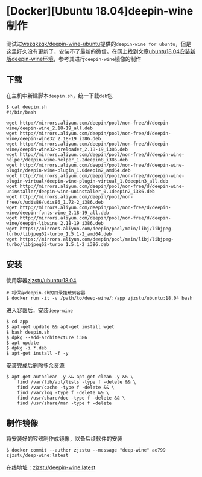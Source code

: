 
# [Docker][Ubuntu 18.04]deepin-wine制作

测试过[wszqkzqk/deepin-wine-ubuntu](https://github.com/wszqkzqk/deepin-wine-ubuntu)提供的`deepin-wine for ubuntu`，但是这里好久没有更新了，安装不了最新的微信。在网上找到文章[ubuntu18.04安装新版deepin-wine环境](https://forum.ubuntu.org.cn/viewtopic.php?f=73&p=3217021&sid=6194a64cefc1f4c5ac43dcd8729ca3c8)，参考其进行`deepin-wine`镜像的制作

## 下载

在主机中新建脚本`deepin.sh`，统一下载`deb`包

```
$ cat deepin.sh 
#!/bin/bash

wget http://mirrors.aliyun.com/deepin/pool/non-free/d/deepin-wine/deepin-wine_2.18-19_all.deb
wget http://mirrors.aliyun.com/deepin/pool/non-free/d/deepin-wine/deepin-wine32_2.18-19_i386.deb
wget http://mirrors.aliyun.com/deepin/pool/non-free/d/deepin-wine/deepin-wine32-preloader_2.18-19_i386.deb
wget http://mirrors.aliyun.com/deepin/pool/non-free/d/deepin-wine-helper/deepin-wine-helper_1.2deepin8_i386.deb
wget http://mirrors.aliyun.com/deepin/pool/non-free/d/deepin-wine-plugin/deepin-wine-plugin_1.0deepin2_amd64.deb
wget http://mirrors.aliyun.com/deepin/pool/non-free/d/deepin-wine-plugin-virtual/deepin-wine-plugin-virtual_1.0deepin3_all.deb
wget http://mirrors.aliyun.com/deepin/pool/non-free/d/deepin-wine-uninstaller/deepin-wine-uninstaller_0.1deepin2_i386.deb
wget http://mirrors.aliyun.com/deepin/pool/non-free/u/udis86/udis86_1.72-2_i386.deb
wget http://mirrors.aliyun.com/deepin/pool/non-free/d/deepin-wine/deepin-fonts-wine_2.18-19_all.deb
wget http://mirrors.aliyun.com/deepin/pool/non-free/d/deepin-wine/deepin-libwine_2.18-19_i386.deb
wget https://mirrors.aliyun.com/deepin/pool/main/libj/libjpeg-turbo/libjpeg62-turbo_1.5.1-2_amd64.deb
wget https://mirrors.aliyun.com/deepin/pool/main/libj/libjpeg-turbo/libjpeg62-turbo_1.5.1-2_i386.deb
```

## 安装

使用容器[zjzstu/ubuntu:18.04]()

```
# 将保存deepin.sh的目录挂载到容器
$ docker run -it -v /path/to/deep-wine/:/app zjzstu/ubuntu:18.04 bash
```

进入容器后，安装`deep-wine`

```
$ cd app
$ apt-get update && apt-get install wget
$ bash deepin.sh
$ dpkg --add-architecture i386
$ apt update
$ dpkg -i *.deb
$ apt-get install -f -y
```

安装完成后删除多余资源

```
$ apt-get autoclean -y && apt-get clean -y && \
	find /var/lib/apt/lists -type f -delete && \
	find /var/cache -type f -delete && \
	find /var/log -type f -delete && \
	find /usr/share/doc -type f -delete && \
	find /usr/share/man -type f -delete
```

## 制作镜像

将安装好的容器制作成镜像，以备后续软件的安装

```
$ docker commit --author zjzstu --message "deep-wine" ae799 zjzstu/deep-wine:latest
```

在线地址：[zjzstu/deepin-wine:latest]()